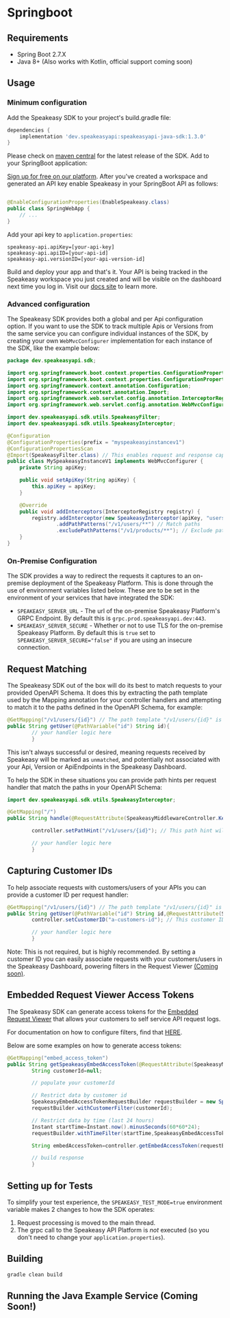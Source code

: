 # Springboot

## Requirements

- Spring Boot 2.7.X
- Java 8+ (Also works with Kotlin, official support coming soon)

## Usage

### Minimum configuration

Add the Speakeasy SDK to your project's build.gradle file:

```groovy
dependencies {
    implementation 'dev.speakeasyapi:speakeasyapi-java-sdk:1.3.0'
}
```

Please check on [maven central](https://mavenlibs.com/maven/pom/dev.speakeasyapi/speakeasyapi-java-sdk) for
the latest release of the SDK.
Add to your SpringBoot application:

[Sign up for free on our platform](https://www.speakeasyapi.dev/). After you've created a workspace and generated an API
key enable Speakeasy in your SpringBoot API as follows:

```java

@EnableConfigurationProperties(EnableSpeakeasy.class)
public class SpringWebApp {
    // ...
}
```

Add your api key to `application.properties`:

```
speakeasy-api.apiKey=[your-api-key]
speakeasy-api.apiID=[your-api-id]
speakeasy-api.versionID=[your-api-version-id]
```

Build and deploy your app and that's it. Your API is being tracked in the Speakeasy workspace you just created
and will be visible on the dashboard next time you log in. Visit our [docs site](https://docs.speakeasyapi.dev/) to
learn more.

### Advanced configuration

The Speakeasy SDK provides both a global and per Api configuration option. If you want to use the SDK to track multiple
Apis or Versions from the same service you can configure individual instances of the SDK, by creating your
own `WebMvcConfigurer` implementation for each instance of the SDK, like the example below:

```java
package dev.speakeasyapi.sdk;

import org.springframework.boot.context.properties.ConfigurationProperties;
import org.springframework.boot.context.properties.ConfigurationPropertiesScan;
import org.springframework.context.annotation.Configuration;
import org.springframework.context.annotation.Import;
import org.springframework.web.servlet.config.annotation.InterceptorRegistry;
import org.springframework.web.servlet.config.annotation.WebMvcConfigurer;

import dev.speakeasyapi.sdk.utils.SpeakeasyFilter;
import dev.speakeasyapi.sdk.utils.SpeakeasyInterceptor;

@Configuration
@ConfigurationProperties(prefix = "myspeakeasyinstancev1")
@ConfigurationPropertiesScan
@Import(SpeakeasyFilter.class) // This enables request and response capture and is a requirement for the SDK to work
public class MySpeakeasyInstanceV1 implements WebMvcConfigurer {
    private String apiKey;

    public void setApiKey(String apiKey) {
        this.apiKey = apiKey;
    }

    @Override
    public void addInterceptors(InterceptorRegistry registry) {
        registry.addInterceptor(new SpeakeasyInterceptor(apiKey, "users", "v1.0.0"))
                .addPathPatterns("/v1/users/**") // Match paths
                .excludePathPatterns("/v1/products/**"); // Exclude paths
    }
}

```

### On-Premise Configuration

The SDK provides a way to redirect the requests it captures to an on-premise deployment of the Speakeasy Platform. This
is done through the use of environment variables listed below. These are to be set in the environment of your services
that have integrated the SDK:

* `SPEAKEASY_SERVER_URL` - The url of the on-premise Speakeasy Platform's GRPC Endpoint. By default this
  is `grpc.prod.speakeasyapi.dev:443`.
* `SPEAKEASY_SERVER_SECURE` - Whether or not to use TLS for the on-premise Speakeasy Platform. By default this is `true`
  set to `SPEAKEASY_SERVER_SECURE="false"` if you are using an insecure connection.

## Request Matching

The Speakeasy SDK out of the box will do its best to match requests to your provided OpenAPI Schema. It does this by
extracting the path template used by the Mapping annotation for your controller handlers and attempting to match it to
the paths defined in the OpenAPI Schema, for example:

```java
@GetMapping("/v1/users/{id}") // The path template "/v1/users/{id}" is captured automatically by the SDK
public String getUser(@PathVariable("id") String id){
        // your handler logic here
        }
```

This isn't always successful or desired, meaning requests received by Speakeasy will be marked as `unmatched`, and
potentially not associated with your Api, Version or ApiEndpoints in the Speakeasy Dashboard.

To help the SDK in these situations you can provide path hints per request handler that match the paths in your OpenAPI
Schema:

```java
import dev.speakeasyapi.sdk.utils.SpeakeasyInterceptor;

@GetMapping("/")
public String handle(@RequestAttribute(SpeakeasyMiddlewareController.Key) SpeakeasyMiddlewareController controller){

        controller.setPathHint("/v1/users/{id}"); // This path hint will be used to match requests to your OpenAPI Schema

        // your handler logic here
        }
```

## Capturing Customer IDs

To help associate requests with customers/users of your APIs you can provide a customer ID per request handler:

```java
@GetMapping("/v1/users/{id}") // The path template "/v1/users/{id}" is captured automatically by the SDK
public String getUser(@PathVariable("id") String id,@RequestAttribute(SpeakeasyMiddlewareController.Key) SpeakeasyMiddlewareController controller){
        controller.setCustomerID("a-customers-id"); // This customer ID will be used to associate this instance of a request with your customers/users

        // your handler logic here
        }
```

Note: This is not required, but is highly recommended. By setting a customer ID you can easily associate requests with
your customers/users in the Speakeasy Dashboard, powering filters in the Request
Viewer [(Coming soon)](https://docs.speakeasyapi.dev/speakeasy-user-guide/request-viewer-coming-soon).

## Embedded Request Viewer Access Tokens

The Speakeasy SDK can generate access tokens for
the [Embedded Request Viewer](https://docs.speakeasyapi.dev/speakeasy-user-guide/request-viewer/embedded-request-viewer)
that allows your customers to self service API request logs.

For documentation on how to configure filters, find
that [HERE](https://docs.speakeasyapi.dev/speakeasy-user-guide/request-viewer/embedded-request-viewer).

Below are some examples on how to generate access tokens:

```java
@GetMapping("embed_access_token")
public String getSpeakeasyEmbedAccessToken(@RequestAttribute(SpeakeasyMiddlewareController.Key) SpeakeasyMiddlewareController controller){
        String customerId=null;

        // populate your customerId

        // Restrict data by customer id
        SpeakeasyEmbedAccessTokenRequestBuilder requestBuilder = new SpeakeasyEmbedAccessTokenRequestBuilder();
        requestBuilder.withCustomerFilter(customerId);

        // Restrict data by time (last 24 hours)
        Instant startTime=Instant.now().minusSeconds(60*60*24);
        requestBuilder.withTimeFilter(startTime,SpeakeasyEmbedAccessTokenRequestFilterOperator.GreaterThan);

        String embedAccessToken=controller.getEmbedAccessToken(requestBuilder.build());

        // build response
        }
```

## Setting up for Tests

To simplify your test experience, the `SPEAKEASY_TEST_MODE=true` environment variable makes 2
changes to how the SDK operates:

1. Request processing is moved to the main thread.
2. The grpc call to the Speakeasy API Platform is _not_ executed (so you don't need to change
   your `application.properties`).

## Building

```bash
gradle clean build
```

## Running the Java Example Service (Coming Soon!)
